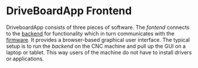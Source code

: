 
DriveBoardApp Frontend
======================

DriveboardApp consists of three pieces of software. The *fontend* connects to the [backend](backend.md) for functionality which in turn communicates with the [firmware](firmware.md). It provides a browser-based graphical user interface. The typical setup is to run the *backend* on the CNC machine and pull up the GUI on a laptop or tablet. This way users of the machine do not have to install drivers or applications.

